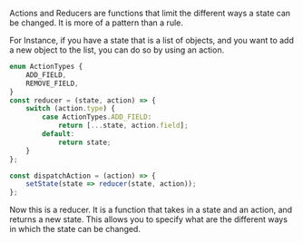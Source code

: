 Actions and Reducers are functions that limit the different ways a state can be changed. It is more of a pattern than a rule.

For Instance, if you have a state that is a list of objects, and you want to add a new object to the list, you can do so by using an action.

```js
enum ActionTypes {
    ADD_FIELD,
    REMOVE_FIELD,   
}
const reducer = (state, action) => {
    switch (action.type) {
        case ActionTypes.ADD_FIELD:
            return [...state, action.field];
        default:
            return state;
    }
};

const dispatchAction = (action) => {
    setState(state => reducer(state, action));
};
```

Now this is a reducer. It is a function that takes in a state and an action, and returns a new state. This allows you to specify what are the different ways in which the state can be changed.